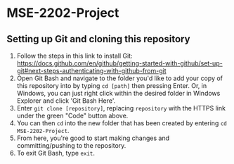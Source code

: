 # MSE-2202-Project

## Setting up Git and cloning this repository

1. Follow the steps in this link to install Git: https://docs.github.com/en/github/getting-started-with-github/set-up-git#next-steps-authenticating-with-github-from-git
2. Open Git Bash and navigate to the folder you'd like to add your copy of this repository into by typing `cd [path]` then pressing Enter. Or, in Windows, you can just right click within the desired folder in Windows Explorer and click 'Git Bash Here'.
3. Enter `git clone [repository]`, replacing `repository` with the HTTPS link under the green "Code" button above.
4. You can then `cd` into the new folder that has been created by entering `cd MSE-2202-Project`.
5. From here, you're good to start making changes and committing/pushing to the repository.
6. To exit Git Bash, type `exit`.
